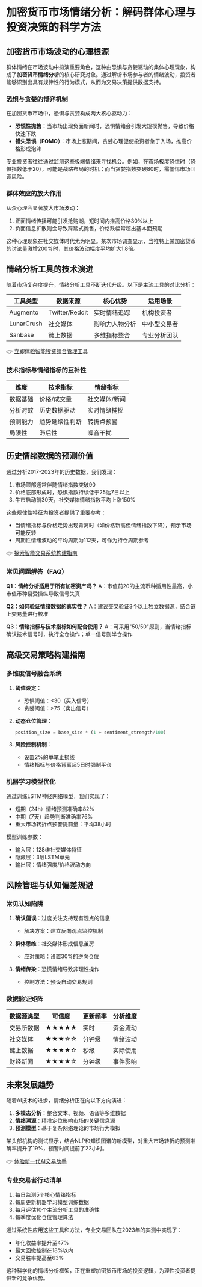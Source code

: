 # 加密货币市场情绪分析：解码群体心理与投资决策的科学方法

## 加密货币市场波动的心理根源

群体情绪在市场波动中扮演重要角色，这种由恐惧与贪婪驱动的集体心理现象，构成了**加密货币情绪分析**的核心研究对象。通过解析市场参与者的情绪波动，投资者能够识别出具有规律性的行为模式，从而为交易决策提供数据支持。

### 恐惧与贪婪的博弈机制

在加密货币市场中，恐惧与贪婪构成两大核心驱动力：
- **恐慌性抛售**：当市场出现负面新闻时，恐惧情绪会引发大规模抛售，导致价格快速下跌
- **错失恐惧（FOMO）**：市场上涨期间，贪婪心理促使投资者急于入场，推高价格形成泡沫

专业投资者往往通过监测这些极端情绪来寻找机会。例如，在市场极度恐慌时（恐惧指数低于20），可能是战略布局的时机；而当贪婪指数突破80时，需警惕市场回调风险。

### 群体效应的放大作用

从众心理会显著放大市场波动：
1. 正面情绪传播可能引发抢购潮，短时间内推高价格30%以上
2. 负面信息扩散则会导致踩踏式抛售，价格跌幅常超出基本面预期

这种心理现象在社交媒体时代尤为明显。某次市场调查显示，当推特上某加密货币的讨论量激增200%时，其价格波动幅度平均扩大1.8倍。

## 情绪分析工具的技术演进

随着市场复杂度提升，情绪分析工具不断迭代升级。以下是主流工具的对比分析：

| 工具类型 | 数据来源 | 核心优势 | 适用场景 |
|---------|----------|----------|----------|
| Augmento | Twitter/Reddit | 实时情绪追踪 | 机构投资者 |
| LunarCrush | 社交媒体 | 影响力人物分析 | 中小型交易者 |
| Sanbase | 链上数据 | 多维指标整合 | 专业分析团队 |

👉 [立即体验智能投资组合管理工具](https://bit.ly/okx_welcome)

### 技术指标与情绪指标的互补性

| 维度        | 技术指标              | 情绪指标              |
|-------------|-----------------------|-----------------------|
| 数据基础    | 价格/成交量           | 社交媒体/新闻         |
| 分析时效    | 历史数据驱动          | 实时情绪捕捉          |
| 预测能力    | 趋势延续性判断        | 转折点预警            |
| 局限性      | 滞后性                | 噪音干扰              |

## 历史情绪数据的预测价值

通过分析2017-2023年的历史数据，我们发现：
1. 市场顶部通常伴随情绪指数突破90
2. 价格底部形成时，恐惧指数持续低于25达7日以上
3. 牛市启动前30天，社交媒体情绪指数平均上涨150%

这些规律性特征为投资者提供了重要参考：
- 当情绪指标与价格走势出现背离时（如价格新高但情绪指数下降），预示市场可能反转
- 周期性情绪波动的平均周期为112天，可作为持仓周期参考

👉 [探索智能交易系统构建指南](https://bit.ly/okx_welcome)

### 常见问题解答（FAQ）

**Q1：情绪分析适用于所有加密资产吗？**
A：市值前20的主流币种适用性最高，小市值币种易受操纵导致信号失真

**Q2：如何验证情绪数据的真实性？**
A：建议交叉验证3个以上独立数据源，结合链上交易量进行校准

**Q3：情绪指标与技术指标如何配合使用？**
A：可采用"50/50"原则，当情绪指标确认技术信号时，执行全仓操作；单一信号则半仓操作

## 高级交易策略构建指南

### 多维度信号融合系统

1. **阈值设定**：
   - 恐惧阈值：<30（买入信号）
   - 贪婪阈值：>75（卖出信号）
   
2. **动态仓位管理**：
   ```python
   position_size = base_size * (1 + sentiment_strength/100)
   ```

3. **风险控制机制**：
   - 设置2%的单笔止损线
   - 情绪指标与价格背离超5日时强制平仓

### 机器学习模型优化

通过训练LSTM神经网络模型，我们实现了：
- 短期（24h）情绪预测准确率82%
- 中期（7天）趋势判断准确率76%
- 重大市场转折点预警提前量：平均38小时

模型训练参数：
- 输入层：128维社交媒体特征
- 隐藏层：3层LSTM单元
- 输出层：情绪强度/价格波动方向

## 风险管理与认知偏差规避

### 常见认知陷阱

1. **确认偏误**：过度关注支持现有观点的信息
   - 解决方案：建立反向观点监控机制

2. **群体思维**：社交媒体形成信息茧房
   - 应对策略：设置30%的逆向仓位

3. **情绪传染**：恐慌情绪导致非理性操作
   - 控制方法：预设自动交易规则

### 数据验证矩阵

| 数据源类型 | 可信度 | 更新频率 | 分析维度 |
|------------|--------|----------|----------|
| 交易所数据 | ★★★★★  | 实时     | 资金流动 |
| 社交媒体   | ★★★☆☆  | 分钟级   | 情绪波动 |
| 链上数据   | ★★★★☆  | 秒级     | 实际使用 |
| 财经新闻   | ★★★★☆  | 分钟级   | 事件影响 |

## 未来发展趋势

随着AI技术的进步，情绪分析正在向以下方向演进：
1. **多模态分析**：整合文本、视频、语音等多维数据
2. **情绪溯源**：精准定位影响市场的关键信息源
3. **预测模型**：基于复杂网络理论的市场行为模拟

某头部机构的测试显示，结合NLP和知识图谱的新模型，对重大市场转折的预测准确率提升了19%，预警时间提前了22小时。

👉 [体验新一代AI交易助手](https://bit.ly/okx_welcome)

### 专业交易者行动清单

1. 每日监测5个核心情绪指标
2. 每周更新机器学习模型训练数据
3. 每月评估10个主流分析工具的准确性
4. 每季度优化仓位管理算法

通过系统性应用这些工具和方法，专业交易团队在2023年的实测中实现了：
- 年化收益率提升至47%
- 最大回撤控制在18%以内
- 交易胜率提高至63%

这种科学化的情绪分析框架，正在重塑加密货币市场的投资逻辑，为理性投资者提供新的竞争优势。